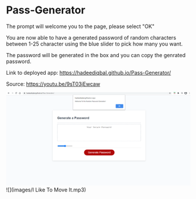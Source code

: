 # Pass-Generator

The prompt will welcome you to the page, please select "OK"

You are now able to have a generated password of random characters
between 1-25 character using the blue slider to pick how many you want.

The password will be generated in the box and you can copy the genrated password.

Link to deployed app:
https://hadeediqbal.github.io/Pass-Generator/

Source:
https://youtu.be/9sT03jEwcaw

![](images/screenshot.png)
![](images/I Like To Move It.mp3)
